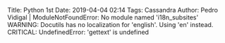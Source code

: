 Title: Python 1st
Date: 2019-04-04 02:14
Tags: Cassandra
Author: Pedro Vidigal
  | ModuleNotFoundError: No module named 'i18n_subsites'
WARNING: Docutils has no localization for 'english'. Using 'en' instead.
CRITICAL: UndefinedError: 'gettext' is undefined